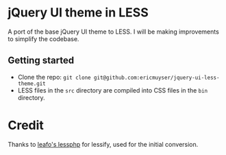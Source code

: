 # jQuery UI theme in LESS

A port of the base jQuery UI theme to LESS. I will be making improvements to simplify the codebase.

## Getting started

* Clone the repo: `git clone git@github.com:ericmuyser/jquery-ui-less-theme.git`
* LESS files in the `src` directory are compiled into CSS files in the `bin` directory.

# Credit

Thanks to [leafo's lessphp](https://github.com/leafo/lessphp) for lessify, used for the initial conversion.